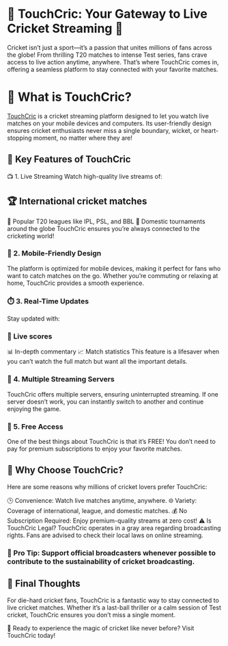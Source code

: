 # 🏏 TouchCric: Your Gateway to Live Cricket Streaming 🏏

Cricket isn’t just a sport—it’s a passion that unites millions of fans across the globe! From thrilling T20 matches to intense Test series, fans crave access to live action anytime, anywhere. That’s where TouchCric comes in, offering a seamless platform to stay connected with your favorite matches.

# 🎯 What is TouchCric?
<a href="touchcric-live.com">TouchCric</a> is a cricket streaming platform designed to let you watch live matches on your mobile devices and computers. Its user-friendly design ensures cricket enthusiasts never miss a single boundary, wicket, or heart-stopping moment, no matter where they are!

## 🌟 Key Features of TouchCric
📺 1. Live Streaming
Watch high-quality live streams of:

## 🏆 International cricket matches
🎇 Popular T20 leagues like IPL, PSL, and BBL
🏏 Domestic tournaments around the globe
TouchCric ensures you’re always connected to the cricketing world!

### 📱 2. Mobile-Friendly Design
The platform is optimized for mobile devices, making it perfect for fans who want to catch matches on the go. Whether you’re commuting or relaxing at home, TouchCric provides a smooth experience.

### ⏱️ 3. Real-Time Updates
Stay updated with:

### 🔴 Live scores
📊 In-depth commentary
📈 Match statistics
This feature is a lifesaver when you can’t watch the full match but want all the important details.

### 🔄 4. Multiple Streaming Servers
TouchCric offers multiple servers, ensuring uninterrupted streaming. If one server doesn’t work, you can instantly switch to another and continue enjoying the game.

### 🎁 5. Free Access
One of the best things about TouchCric is that it’s FREE! You don’t need to pay for premium subscriptions to enjoy your favorite matches.

## 🤔 Why Choose TouchCric?
Here are some reasons why millions of cricket lovers prefer TouchCric:

🕒 Convenience: Watch live matches anytime, anywhere.
🌐 Variety: Coverage of international, league, and domestic matches.
💰 No Subscription Required: Enjoy premium-quality streams at zero cost!
⚠️ Is TouchCric Legal?
TouchCric operates in a gray area regarding broadcasting rights. Fans are advised to check their local laws on online streaming.

### 🛑 Pro Tip: Support official broadcasters whenever possible to contribute to the sustainability of cricket broadcasting.

## 🏅 Final Thoughts
For die-hard cricket fans, TouchCric is a fantastic way to stay connected to live cricket matches. Whether it’s a last-ball thriller or a calm session of Test cricket, TouchCric ensures you don’t miss a single moment.

🎉 Ready to experience the magic of cricket like never before? Visit TouchCric today!
